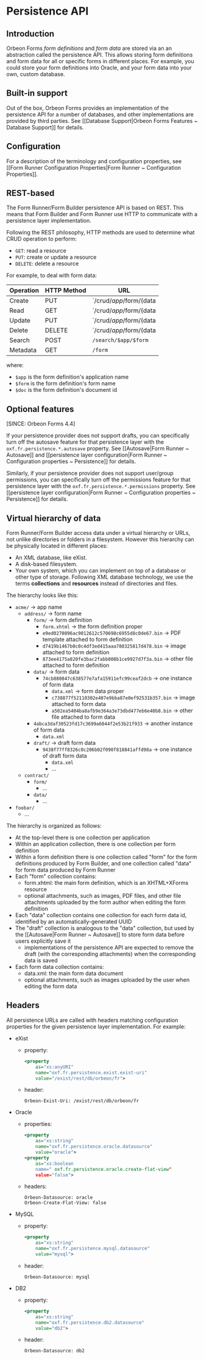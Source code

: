 # Persistence API

<!-- toc -->

## Introduction

Orbeon Forms *form definitions* and *form data* are stored via an an abstraction called the persistence API. This allows storing form definitions and form data for all or specific forms in different places. For example, you could store your form definitions into Oracle, and your form data into your own, custom database.

## Built-in support

Out of the box, Orbeon Forms provides an implementation of the persistence API for a number of databases, and other implementations are provided by third parties. See [[Database Support|Orbeon Forms Features ~ Database Support]] for details.

## Configuration

For a description of the terminology and configuration properties, see [[Form Runner Configuration Properties|Form Runner ~ Configuration Properties]].

## REST-based

The Form Runner/Form Builder persistence API is based on REST. This means that Form Builder and Form Runner use HTTP to communicate with a persistence layer implementation.

Following the REST philosophy, HTTP methods are used to determine what CRUD operation to perform:

* `GET`: read a resource
* `PUT`: create or update a resource
* `DELETE`: delete a resource

For example, to deal with form data:

| Operation | HTTP Method | URL |
| --------- | ----------- | --- |
| Create    | PUT         | `/crud/$app/$form/(data|draft)/$doc/data.xml` |
| Read      | GET         | `/crud/$app/$form/(data|draft)/$doc/data.xml` |
| Update    | PUT         | `/crud/$app/$form/(data|draft)/$doc/data.xml` |
| Delete    | DELETE      | `/crud/$app/$form/(data|draft)/$doc/data.xml` |
| Search    | POST        | `/search/$app/$form` |
| Metadata  | GET         | `/form` |

where:

- `$app` is the form definition's application name
- `$form` is the form definition's form name
- `$doc` is the form definition's document id

## Optional features

[SINCE: Orbeon Forms 4.4]

If your persistence provider does not support drafts, you can specifically turn off the autosave feature for that persistence layer with the `oxf.fr.persistence.*.autosave` property. See [[Autosave|Form Runner ~ Autosave]] and [[persistence layer configuration|Form Runner ~ Configuration properties ~ Persistence]] for details.

Similarly, if your persistence provider does not support user/group permissions, you can specifically turn off the permissions feature for that persistence layer with the `oxf.fr.persistence.*.permissions` property. See [[persistence layer configuration|Form Runner ~ Configuration properties ~ Persistence]] for details.

## Virtual hierarchy of data

Form Runner/Form Builder access data under a virtual hierarchy or URLs, not unlike directories or folders in a filesystem. However this hierarchy can be physically located in different places:

* An XML database, like eXist.
* A disk-based filesystem.
* Your own system, which you can implement on top of a database or other type of storage.
Following XML database technology, we use the terms **collections** and **resources** instead of directories and files.

The hierarchy looks like this:


- `acme/` → app name
    - `address/` → form name
        - `form/` → form definition
            - `form.xhtml` → the form definition proper
            - `e9ed0270896ac9012612c570698c6955d8c0de67.bin` → PDF template attached to form definition
            - `d7419b1467b0c0c4df3ed415aaa788325817d478.bin` → image attached to form definition
            - `873ee4175a820fe3bac2fabb808b1ce9927d7f3a.bin` → other file attached to form definition
        - `data/` → form data
            - `74cb880847c638577e7afa15911efc99ceaf2dcb` → one instance of form data
                - `data.xml` → form data proper
                - `c738877f52110302e407e9bba87e0ef92531b357.bin` → image attached to form data
                - `a502ea5404ba8afb9e364a3e73dbd477eb6e40b8.bin` → other file attached to form data
        - `4abca3daf30523fd17c3699a6044f2e53b21f933` → another instance of form data
            - `data.xml`
        - `draft/` → draft form data
            - `9438f77ff8326c0c206b02f090f818841affd98a` → one instance of draft form data
                - `data.xml`
                - …
    - `contract/`
        - `form/`
            - …
        - `data/`
            - …
- `foobar/`
    - …

The hierarchy is organized as follows:

* At the top-level there is one collection per application
* Within an application collection, there is one collection per form definition
* Within a form definition  there is one collection called "form" for the form definitions produced by Form Builder, and one collection called "data" for form data produced by Form Runner
* Each "form" collection contains:
    * form.xhtml: the main form definition, which is an XHTML+XForms resource
    * optional attachments, such as images, PDF files, and other file attachments uploaded by the form author when editing the form definition
* Each "data" collection contains one collection for each form data id, identified by an automatically-generated UUID
* The "draft" collection is analogous to the "data" collection, but used by the [[Autosave|Form Runner ~ Autosave]] to store form data before users explicitly save it
    * implementations of the persistence API are expected to remove the draft (with the corresponding attachments) when the corresponding data is saved
* Each form data collection contains:
    * data.xml: the main form data document
    * optional attachments, such as images uploaded by the user when editing the form data

## Headers

All persistence URLs are called with headers matching configuration properties for the given persistence layer implementation. For example:

* eXist
    * property:

        ```xml
        <property
            as="xs:anyURI"
            name="oxf.fr.persistence.exist.exist-uri"
            value="/exist/rest/db/orbeon/fr">
        ```

    * header:

        ```
        Orbeon-Exist-Uri: /exist/rest/db/orbeon/fr
        ```

* Oracle
    * properties:

        ```xml
        <property
            as="xs:string"
            name="oxf.fr.persistence.oracle.datasource"
            value="oracle">
        <property
            as="xs:boolean
            name=" oxf.fr.persistence.oracle.create-flat-view"
            value="false">
        ```

    * headers:

        ```
        Orbeon-Datasource: oracle
        Orbeon-Create-Flat-View: false
        ```

* MySQL
    * property:

        ```xml
        <property
            as="xs:string"
            name="oxf.fr.persistence.mysql.datasource"
            value="mysql">
        ```

    * header:

        ```
        Orbeon-Datasource: mysql
        ```

* DB2
    * property:

        ```xml
        <property
            as="xs:string"
            name="oxf.fr.persistence.db2.datasource"
            value="db2">
        ```

    * header:

        ```
        Orbeon-Datasource: db2
        ```

